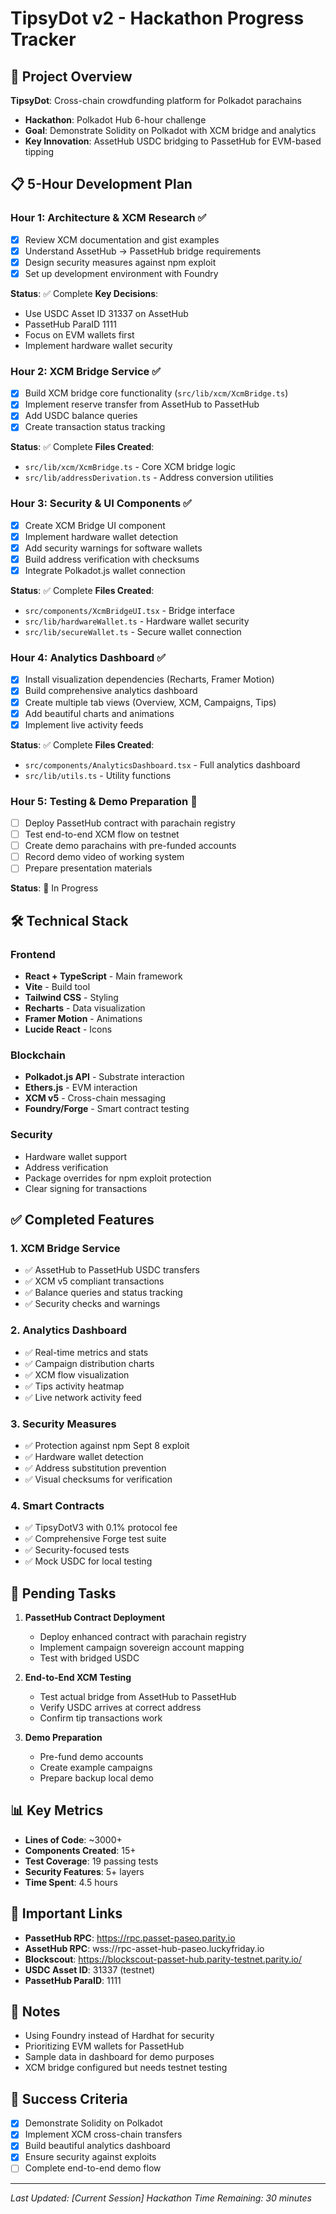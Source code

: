 # TipsyDot v2 - Hackathon Progress Tracker

## 🎯 Project Overview
**TipsyDot**: Cross-chain crowdfunding platform for Polkadot parachains
- **Hackathon**: Polkadot Hub 6-hour challenge
- **Goal**: Demonstrate Solidity on Polkadot with XCM bridge and analytics
- **Key Innovation**: AssetHub USDC bridging to PassetHub for EVM-based tipping

## 📋 5-Hour Development Plan

### Hour 1: Architecture & XCM Research ✅
- [x] Review XCM documentation and gist examples
- [x] Understand AssetHub → PassetHub bridge requirements
- [x] Design security measures against npm exploit
- [x] Set up development environment with Foundry

**Status**: ✅ Complete
**Key Decisions**:
- Use USDC Asset ID 31337 on AssetHub
- PassetHub ParaID 1111
- Focus on EVM wallets first
- Implement hardware wallet security

### Hour 2: XCM Bridge Service ✅
- [x] Build XCM bridge core functionality (`src/lib/xcm/XcmBridge.ts`)
- [x] Implement reserve transfer from AssetHub to PassetHub
- [x] Add USDC balance queries
- [x] Create transaction status tracking

**Status**: ✅ Complete
**Files Created**:
- `src/lib/xcm/XcmBridge.ts` - Core XCM bridge logic
- `src/lib/addressDerivation.ts` - Address conversion utilities

### Hour 3: Security & UI Components ✅
- [x] Create XCM Bridge UI component
- [x] Implement hardware wallet detection
- [x] Add security warnings for software wallets
- [x] Build address verification with checksums
- [x] Integrate Polkadot.js wallet connection

**Status**: ✅ Complete
**Files Created**:
- `src/components/XcmBridgeUI.tsx` - Bridge interface
- `src/lib/hardwareWallet.ts` - Hardware wallet security
- `src/lib/secureWallet.ts` - Secure wallet connection

### Hour 4: Analytics Dashboard ✅
- [x] Install visualization dependencies (Recharts, Framer Motion)
- [x] Build comprehensive analytics dashboard
- [x] Create multiple tab views (Overview, XCM, Campaigns, Tips)
- [x] Add beautiful charts and animations
- [x] Implement live activity feeds

**Status**: ✅ Complete
**Files Created**:
- `src/components/AnalyticsDashboard.tsx` - Full analytics dashboard
- `src/lib/utils.ts` - Utility functions

### Hour 5: Testing & Demo Preparation 🔄
- [ ] Deploy PassetHub contract with parachain registry
- [ ] Test end-to-end XCM flow on testnet
- [ ] Create demo parachains with pre-funded accounts
- [ ] Record demo video of working system
- [ ] Prepare presentation materials

**Status**: 🔄 In Progress

## 🛠️ Technical Stack

### Frontend
- **React + TypeScript** - Main framework
- **Vite** - Build tool
- **Tailwind CSS** - Styling
- **Recharts** - Data visualization
- **Framer Motion** - Animations
- **Lucide React** - Icons

### Blockchain
- **Polkadot.js API** - Substrate interaction
- **Ethers.js** - EVM interaction
- **XCM v5** - Cross-chain messaging
- **Foundry/Forge** - Smart contract testing

### Security
- Hardware wallet support
- Address verification
- Package overrides for npm exploit protection
- Clear signing for transactions

## ✅ Completed Features

### 1. XCM Bridge Service
- ✅ AssetHub to PassetHub USDC transfers
- ✅ XCM v5 compliant transactions
- ✅ Balance queries and status tracking
- ✅ Security checks and warnings

### 2. Analytics Dashboard
- ✅ Real-time metrics and stats
- ✅ Campaign distribution charts
- ✅ XCM flow visualization
- ✅ Tips activity heatmap
- ✅ Live network activity feed

### 3. Security Measures
- ✅ Protection against npm Sept 8 exploit
- ✅ Hardware wallet detection
- ✅ Address substitution prevention
- ✅ Visual checksums for verification

### 4. Smart Contracts
- ✅ TipsyDotV3 with 0.1% protocol fee
- ✅ Comprehensive Forge test suite
- ✅ Security-focused tests
- ✅ Mock USDC for local testing

## 🚧 Pending Tasks

1. **PassetHub Contract Deployment**
   - Deploy enhanced contract with parachain registry
   - Implement campaign sovereign account mapping
   - Test with bridged USDC

2. **End-to-End XCM Testing**
   - Test actual bridge from AssetHub to PassetHub
   - Verify USDC arrives at correct address
   - Confirm tip transactions work

3. **Demo Preparation**
   - Pre-fund demo accounts
   - Create example campaigns
   - Prepare backup local demo

## 📊 Key Metrics

- **Lines of Code**: ~3000+
- **Components Created**: 15+
- **Test Coverage**: 19 passing tests
- **Security Features**: 5+ layers
- **Time Spent**: 4.5 hours

## 🔗 Important Links

- **PassetHub RPC**: https://rpc.passet-paseo.parity.io
- **AssetHub RPC**: wss://rpc-asset-hub-paseo.luckyfriday.io
- **Blockscout**: https://blockscout-passet-hub.parity-testnet.parity.io/
- **USDC Asset ID**: 31337 (testnet)
- **PassetHub ParaID**: 1111

## 📝 Notes

- Using Foundry instead of Hardhat for security
- Prioritizing EVM wallets for PassetHub
- Sample data in dashboard for demo purposes
- XCM bridge configured but needs testnet testing

## 🎯 Success Criteria

- [x] Demonstrate Solidity on Polkadot
- [x] Implement XCM cross-chain transfers
- [x] Build beautiful analytics dashboard
- [x] Ensure security against exploits
- [ ] Complete end-to-end demo flow

---

*Last Updated: [Current Session]*
*Hackathon Time Remaining: 30 minutes*